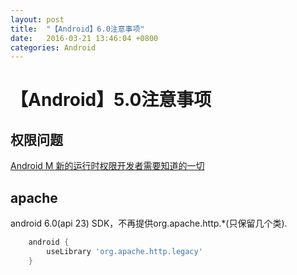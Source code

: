 ```yaml
---
layout: post
title:  "【Android】6.0注意事项"
date:   2016-03-21 13:46:04 +0800
categories: Android
---
```

# 【Android】5.0注意事项

## 权限问题

[Android M 新的运行时权限开发者需要知道的一切](http://jijiaxin89.com/2015/08/30/Android-s-Runtime-Permission/)

## apache

android 6.0(api 23) SDK，不再提供org.apache.http.*(只保留几个类).

```gradle
    android {
        useLibrary 'org.apache.http.legacy'
    }
```